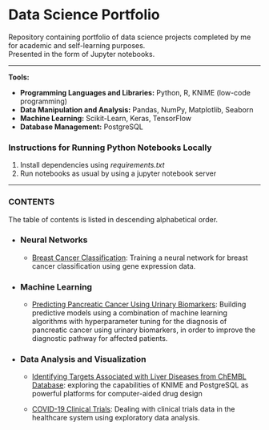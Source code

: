 # Data Science Portfolio

Repository containing portfolio of data science projects completed by me for academic and self-learning purposes.<br> 
Presented in the form of Jupyter notebooks.
<hr>

**Tools:**

- **Programming Languages and Libraries:** Python, R, KNIME (low-code programming)
- **Data Manipulation and Analysis:** Pandas, NumPy, Matplotlib, Seaborn
- **Machine Learning:** Scikit-Learn, Keras, TensorFlow
- **Database Management:** PostgreSQL

### Instructions for Running Python Notebooks Locally

1. Install dependencies using *requirements.txt* <br>
2. Run notebooks as usual by using a jupyter notebook server
<hr>

### CONTENTS

The table of contents is listed in descending alphabetical order. 

 - ### Neural Networks <br> 

     - [Breast Cancer Classification](https://github.com/arjeta-rushiti/data-science-portfolio/tree/main/breast_cancer_gene_expression): Training a neural network for breast cancer classification using gene expression data.
     
 - ### Machine Learning <br>
 
     - [Predicting Pancreatic Cancer Using Urinary Biomarkers](https://github.com/arjeta-rushiti/data-science-portfolio/tree/main/pancreatic_cancer_urinary_biomarkers): Building predictive models using a combination of machine learning algorithms with hyperparameter tuning for the diagnosis of pancreatic cancer using urinary biomarkers, in order to improve the diagnostic pathway for affected patients.

 - ### Data Analysis and Visualization <br> 
      
      - [Identifying Targets Associated with Liver Diseases from ChEMBL Database](https://github.com/arjeta-rushiti/data-science-portfolio/tree/main/targets_liver_chembl): exploring the capabilities of KNIME and PostgreSQL as powerful platforms for computer-aided drug design
  
      - [COVID-19 Clinical Trials](https://github.com/arjeta-rushiti/data-science-portfolio/tree/main/covid19_clinical_trials): Dealing with clinical trials data in the healthcare system using exploratory data analysis.
